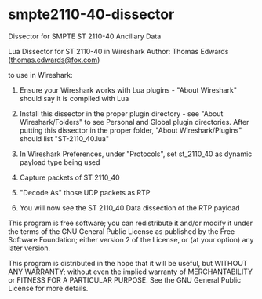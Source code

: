 # smpte2110-40-dissector
Dissector for SMPTE ST 2110-40 Ancillary Data

Lua Dissector for ST 2110-40 in Wireshark
Author: Thomas Edwards (thomas.edwards@fox.com)

to use in Wireshark:
1) Ensure your Wireshark works with Lua plugins - "About Wireshark" should say it is compiled with Lua

2) Install this dissector in the proper plugin directory - see "About Wireshark/Folders" to see Personal
    and Global plugin directories.  After putting this dissector in the proper folder, "About Wireshark/Plugins"
    should list "ST-2110_40.lua" 
    
3) In Wireshark Preferences, under "Protocols", set st_2110_40 as dynamic payload type being used

4) Capture packets of ST 2110_40

5) "Decode As" those UDP packets as RTP

6) You will now see the ST 2110_40 Data dissection of the RTP payload

This program is free software; you can redistribute it and/or
modify it under the terms of the GNU General Public License
as published by the Free Software Foundation; either version 2
of the License, or (at your option) any later version.

This program is distributed in the hope that it will be useful,
but WITHOUT ANY WARRANTY; without even the implied warranty of
MERCHANTABILITY or FITNESS FOR A PARTICULAR PURPOSE.  See the
GNU General Public License for more details.
